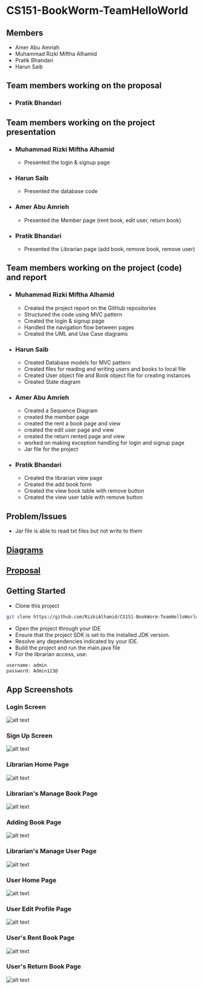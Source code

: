 # CS151-BookWorm-TeamHelloWorld

## Members
* Amer Abu Amriah
* Muhammad Rizki Miftha Alhamid
* Pratik Bhandari
* Harun Saib

## Team members working on the proposal
* ### Pratik Bhandari

## Team members working on the project presentation
* ### Muhammad Rizki Miftha Alhamid
  - Presented the login & signup page
* ### Harun Saib
  - Presented the database code
* ### Amer Abu Amrieh
  - Presented the Member page (rent book, edit user, return book)
* ### Pratik Bhandari
  - Presented the Librarian page (add book, remove book, remove user)
 
## Team members working on the project (code) and report
* ### Muhammad Rizki Miftha Alhamid
  - Created the project report on the GitHub repositories 
  - Structured the code using MVC pattern
  - Created the login & signup page
  - Handled the navigation flow between pages
  - Created the UML and Use Case diagrams
* ### Harun Saib
  - Created Database models for MVC pattern
  - Created files for reading and writing users and books to local file
  - Created User object file and Book object file for creating instances
  - Created State diagram
* ### Amer Abu Amrieh
  - Created a Sequence Diagram
  - created the member page
  - created the rent a book page and view
  - created the edit user page and view
  - created the return rented page and view
  - worked on making exception handling for login and signup page
  - Jar file for the project
* ### Pratik Bhandari
  - Created the librarian view page
  - Created the add book form
  - Created the view book table with remove button
  - Created the view user table with remove button
  
## Problem/Issues
  - Jar file is able to read txt files but not write to them

## [Diagrams](../main/diagrams)

## [Proposal](../main/proposal)

## Getting Started
* Clone this project
```bash
git clone https://github.com/RizkiAlhamid/CS151-BookWorm-TeamHelloWorld
```
* Open the project through your IDE
* Ensure that the project SDK is set to the installed JDK version.
* Resolve any dependencies indicated by your IDE.
* Build the project and run the main.java file
* For the librarian access, use:
```bash
username: admin
password: Admin123@
```

## App Screenshots
### Login Screen
![alt text](../dev/resources/App-Screenshots/Login%20Page.png)
### Sign Up Screen
![alt text](../dev/resources/App-Screenshots/Sign%20Up%20Page.png)
### Librarian Home Page
![alt text](../dev/resources/App-Screenshots/Librarian%20Home%20Page.png)
### Librarian's Manage Book Page
![alt text](../dev/resources/App-Screenshots/Manage%20Book%20Page.png)
### Adding Book Page
![alt text](../dev/resources/App-Screenshots/Adding%20Book%20Page.png)
### Librarian's Manage User Page
![alt text](../dev/resources/App-Screenshots/Manage%20User%20Page.png)
### User Home Page
![alt text](../dev/resources/App-Screenshots/User%20Home%20Page.png)
### User Edit Profile Page
![alt text](../dev/resources/App-Screenshots/User%20Edit%20Profile%20Page.png)
### User's Rent Book Page
![alt text](../dev/resources/App-Screenshots/Rent%20Book%20Page.png)
### User's Return Book Page
![alt text](../dev/resources/App-Screenshots/Return%20Book%20Page.png)
